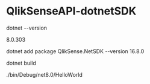 # QlikSenseAPI-dotnetSDK

dotnet --version

8.0.303


dotnet add package QlikSense.NetSDK --version 16.8.0


dotnet build

./bin/Debug/net8.0/HelloWorld
